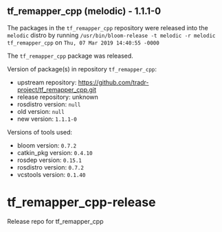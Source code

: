 ## tf_remapper_cpp (melodic) - 1.1.1-0

The packages in the `tf_remapper_cpp` repository were released into the `melodic` distro by running `/usr/bin/bloom-release -t melodic -r melodic tf_remapper_cpp` on `Thu, 07 Mar 2019 14:40:55 -0000`

The `tf_remapper_cpp` package was released.

Version of package(s) in repository `tf_remapper_cpp`:

- upstream repository: https://github.com/tradr-project/tf_remapper_cpp.git
- release repository: unknown
- rosdistro version: `null`
- old version: `null`
- new version: `1.1.1-0`

Versions of tools used:

- bloom version: `0.7.2`
- catkin_pkg version: `0.4.10`
- rosdep version: `0.15.1`
- rosdistro version: `0.7.2`
- vcstools version: `0.1.40`


# tf_remapper_cpp-release
Release repo for tf_remapper_cpp
